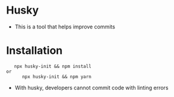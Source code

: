 # Husky

- This is a tool that helps improve commits

# Installation

```
   npx husky-init && npm install
or
      npx husky-init && npm yarn
```

- With husky, developers cannot commit code with linting errors
